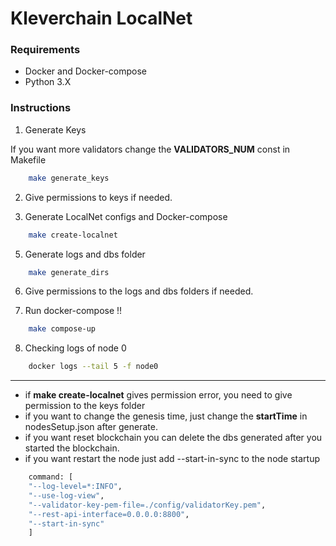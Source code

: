# Kleverchain LocalNet

### Requirements

* Docker and Docker-compose
* Python 3.X


### Instructions

1. Generate Keys

If you want more validators change the **VALIDATORS_NUM** const in Makefile

```bash
    make generate_keys
```

2. Give permissions to keys if needed.

3. Generate LocalNet configs and Docker-compose

```bash
    make create-localnet
```

5. Generate logs and dbs folder

```bash
    make generate_dirs
```

6. Give permissions to the logs and dbs folders if needed.

7. Run docker-compose !!

```bash
    make compose-up
```

8. Checking logs of node 0

```bash
    docker logs --tail 5 -f node0
```

<hr>

* if **make create-localnet** gives permission error, you need to give permission to the keys folder
* if you want to change the genesis time, just change the  **startTime** in nodesSetup.json after generate.
* if you want reset blockchain you can delete the dbs generated after you started the blockchain.
* if you want restart the node just add --start-in-sync to the node startup

```bash
    command: [
    "--log-level=*:INFO",
    "--use-log-view",
    "--validator-key-pem-file=./config/validatorKey.pem",
    "--rest-api-interface=0.0.0.0:8800",
    "--start-in-sync"
    ]
```